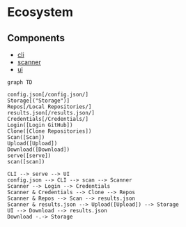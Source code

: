 # Ecosystem

## Components

* [cli](../packages/cli)
* [scanner](../packages/scanner)
* [ui](../packages/ui)

```mermaid
graph TD

config.json[/config.json/]
Storage[("Storage")]
Repos[/Local Repositories/]
results.json[/results.json/]
Credentials[/Credentials/]
Login([Login GitHub])
Clone([Clone Repositories])
Scan([Scan])
Upload([Upload])
Download([Download])
serve([serve])
scan([scan])

CLI --> serve --> UI
config.json --> CLI --> scan --> Scanner
Scanner --> Login --> Credentials
Scanner & Credentials --> Clone --> Repos
Scanner & Repos --> Scan --> results.json
Scanner & results.json --> Upload([Upload]) --> Storage
UI --> Download --> results.json
Download -.-> Storage
```
